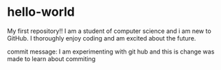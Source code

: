 # hello-world
My first repository!!
I am a student of computer science and i am new to GitHub.
I thoroughly enjoy coding and am excited about the future.

commit message: I am experimenting with git hub and this is change was made to learn about commiting
